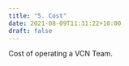 ```yaml
---
title: "5. Cost"
date: 2021-08-09T11:31:22+10:00
draft: false
---
```


Cost of operating a VCN Team.
